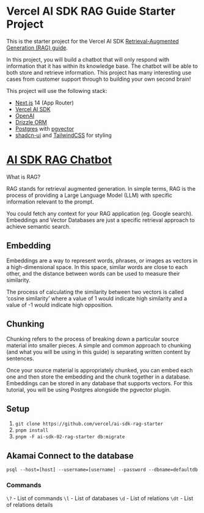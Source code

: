 # Vercel AI SDK RAG Guide Starter Project

This is the starter project for the Vercel AI SDK [Retrieval-Augmented Generation (RAG) guide](https://sdk.vercel.ai/docs/guides/rag-chatbot).

In this project, you will build a chatbot that will only respond with information that it has within its knowledge base. The chatbot will be able to both store and retrieve information. This project has many interesting use cases from customer support through to building your own second brain!

This project will use the following stack:

- [Next.js](https://nextjs.org) 14 (App Router)
- [Vercel AI SDK](https://sdk.vercel.ai/docs)
- [OpenAI](https://openai.com)
- [Drizzle ORM](https://orm.drizzle.team)
- [Postgres](https://www.postgresql.org/) with [ pgvector ](https://github.com/pgvector/pgvector)
- [shadcn-ui](https://ui.shadcn.com) and [TailwindCSS](https://tailwindcss.com) for styling

# [AI SDK RAG Chatbot](https://sdk.vercel.ai/docs/guides/rag-chatbot)

What is RAG?

RAG stands for retrieval augmented generation. In simple terms, RAG is the process of providing a Large Language Model (LLM) with specific information relevant to the prompt.

You could fetch any context for your RAG application (eg. Google search). Embeddings and Vector Databases are just a specific retrieval approach to achieve semantic search.

## Embedding

Embeddings are a way to represent words, phrases, or images as vectors in a high-dimensional space. In this space, similar words are close to each other, and the distance between words can be used to measure their similarity.

The process of calculating the similarity between two vectors is called ‘cosine similarity’ where a value of 1 would indicate high similarity and a value of -1 would indicate high opposition.

## Chunking

Chunking refers to the process of breaking down a particular source material into smaller pieces. A simple and common approach to chunking (and what you will be using in this guide) is separating written content by sentences.

Once your source material is appropriately chunked, you can embed each one and then store the embedding and the chunk together in a database. Embeddings can be stored in any database that supports vectors. For this tutorial, you will be using Postgres alongside the pgvector plugin.

## Setup

1. `git clone https://github.com/vercel/ai-sdk-rag-starter`
2. `pnpm install`
3. `pnpm -F ai-sdk-02-rag-starter db:migrate`

## Akamai Connect to the database

`psql --host=[host] --username=[username] --password --dbname=defaultdb`

### Commands

`\?` - List of commands
`\l` - List of databases
`\d` - List of relations
`\dt` - List of relations details
